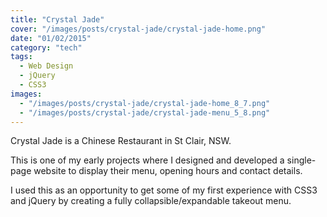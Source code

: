 ```yaml
---
title: "Crystal Jade"
cover: "/images/posts/crystal-jade/crystal-jade-home.png"
date: "01/02/2015"
category: "tech"
tags:
  - Web Design
  - jQuery
  - CSS3
images:
  - "/images/posts/crystal-jade/crystal-jade-home_8_7.png"
  - "/images/posts/crystal-jade/crystal-jade-menu_5_8.png"
---
```


Crystal Jade is a Chinese Restaurant in St Clair, NSW.

This is one of my early projects where I designed and developed a single-page website to display their menu, opening hours and contact details.

I used this as an opportunity to get some of my first experience with CSS3 and jQuery by creating a fully collapsible/expandable takeout menu.